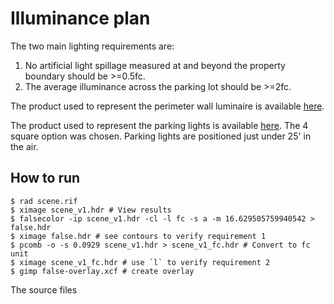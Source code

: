 # Illuminance plan

The two main lighting requirements are:

 1. No artificial light spillage measured at and beyond the property boundary
    should be >=0.5fc.
 2. The average illuminance across the parking lot should be >=2fc.

The product used to represent the perimeter wall luminaire is available
[here](https://teronlighting.com/products/ginty-led/).

The product used to represent the parking lights is available
[here](http://www.cooperindustries.com/content/public/en/lighting/products/area_site_lighting/_808353.html).
The 4 square option was chosen. Parking lights are positioned just under 25' in
the air.

## How to run

```
$ rad scene.rif
$ ximage scene_v1.hdr # View results
$ falsecolor -ip scene_v1.hdr -cl -l fc -s a -m 16.629505759940542 > false.hdr
$ ximage false.hdr # see contours to verify requirement 1
$ pcomb -o -s 0.0929 scene_v1.hdr > scene_v1_fc.hdr # Convert to fc unit
$ ximage scene_v1_fc.hdr # use `l` to verify requirement 2
$ gimp false-overlay.xcf # create overlay
```

The source files
